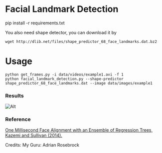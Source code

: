 # Facial Landmark Detection 

pip install -r requirements.txt

You also need shape detector, you can download it by 
```
wget http://dlib.net/files/shape_predictor_68_face_landmarks.dat.bz2
```
# Usage
 ```
 python get_frames.py -i data/videos/example1.avi -f 1
 python facial_landmark_detection.py --shape-predictor shape_predictor_68_face_landmarks.dat --image data/images/example1
```
### Results
![Alt](results/result_m.png "Title")


### Reference
[One Millisecond Face Alignment with an Ensemble of Regression Trees, Kazemi and Sullivan (2014).](https://pdfs.semanticscholar.org/d78b/6a5b0dcaa81b1faea5fb0000045a62513567.pdf)


Credits: My Guru: Adrian Rosebrock 
